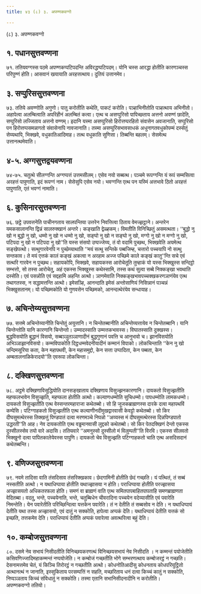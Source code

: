 ```yaml
---
title: ४३ (८) ३. अपण्णकवग्गो

---
```

(८) ३. अपण्णकवग्गो  


## १. पधानसुत्तवण्णना

७१. ततियवग्गस्स पठमे अपण्णकप्पटिपदन्ति अविरद्धप्पटिपदम्। योनि चस्स आरद्धा होतीति कारणञ्चस्स परिपुण्णं होति। आसवानं खयायाति अरहत्तत्थाय। दुतियं उत्तानमेव।  


## ३. सप्पुरिससुत्तवण्णना

७३. ततिये अवण्णोति अगुणो। पातु करोतीति कथेति, पाकटं करोति। पञ्हाभिनीतोति पञ्हत्थाय अभिनीतो। अहापेत्वा अलम्बित्वाति अपरिहीनं अलम्बितं कत्वा। एत्थ च असप्पुरिसो पापिच्छताय अत्तनो अवण्णं छादेति, सप्पुरिसो लज्जिताय अत्तनो वण्णम्। इदानि यस्मा असप्पुरिसो हिरोत्तप्परहितो संवासेन अवजानाति, सप्पुरिसो पन हिरोत्तप्पसमन्नागतो संवासेनापि नावजानाति। तस्मा असप्पुरिसभावसाधकं अधुनागतवधुकोपम्मं दस्सेतुं सेय्यथापि, भिक्खवे, वधुकातिआदिमाह। तत्थ वधुकाति सुणिसा। तिब्बन्ति बहलम्। सेसमेत्थ उत्तानत्थमेवाति।  


## ४-५. अग्गसुत्तद्वयवण्णना

७४-७५. चतुत्थे सीलग्गन्ति अग्गप्पत्तं उत्तमसीलम्। एसेव नयो सब्बत्थ। पञ्चमे रूपग्गन्ति यं रूपं सम्मसित्वा अरहत्तं पापुणाति, इदं रूपग्गं नाम। सेसेसुपि एसेव नयो। भवग्गन्ति एत्थ पन यस्मिं अत्तभावे ठितो अरहत्तं पापुणाति, एतं भवग्गं नामाति।  


## ६. कुसिनारसुत्तवण्णना

७६. छट्ठे उपवत्तनेति पाचीनगताय सालपन्तिया उत्तरेन निवत्तित्वा ठिताय वेमज्झट्ठाने। अन्तरेन यमकसालानन्ति द्विन्नं सालरुक्खानं अन्तरे। कङ्खाति द्वेळ्हकम्। विमतीति विनिच्छितुं असमत्थता। ‘‘बुद्धो नु खो न बुद्धो नु खो, धम्मो नु खो न धम्मो नु खो, सङ्घो नु खो न सङ्घो नु खो, मग्गो नु खो न मग्गो नु खो, पटिपदा नु खो न पटिपदा नु खो’’ति यस्स संसयो उप्पज्जेय्य, तं वो वदामि पुच्छथ, भिक्खवेति अयमेत्थ सङ्खेपत्थो। सत्थुगारवेनपि न पुच्छेय्याथाति ‘‘मयं सत्थु सन्तिके पब्बजिम्ह, चत्तारो पच्चयापि नो सत्थु सन्तकाव। ते मयं एत्तकं कालं कङ्खं अकत्वा न अरहाम अज्ज पच्छिमे काले कङ्खं कातु’’न्ति सचे एवं सत्थरि गारवेन न पुच्छथ। सहायकोपि, भिक्खवे, सहायकस्स आरोचेतूति तुम्हाकं यो यस्स भिक्खुस्स सन्दिट्ठो सम्भत्तो, सो तस्स आरोचेतु, अहं एकस्स भिक्खुस्स कथेस्सामि, तस्स कथं सुत्वा सब्बे निक्कङ्खा भवथाति दस्सेति। एवं पसन्नोति एवं सद्दहामि अहन्ति अत्थो। ञाणमेवाति निक्कङ्खभावपच्चक्खकरणञाणंयेव एत्थ तथागतस्स, न सद्धामत्तन्ति अत्थो। इमेसञ्हि, आनन्दाति इमेसं अन्तोसाणियं निसिन्नानं पञ्चन्नं भिक्खुसतानम्। यो पच्छिमकोति यो गुणवसेन पच्छिमको, आनन्दत्थेरंयेव सन्धायाह।  


## ७. अचिन्तेय्यसुत्तवण्णना

७७. सत्तमे अचिन्तेय्यानीति चिन्तेतुं अयुत्तानि। न चिन्तेतब्बानीति अचिन्तेय्यत्तायेव न चिन्तेतब्बानि। यानि चिन्तेन्तोति यानि कारणानि चिन्तेन्तो। उम्मादस्साति उम्मत्तकभावस्स। विघातस्साति दुक्खस्स। बुद्धविसयोति बुद्धानं विसयो, सब्बञ्ञुतञ्ञाणादीनं बुद्धगुणानं पवत्ति च आनुभावो च। झानविसयोति अभिञ्ञाझानविसयो। कम्मविपाकोति दिट्ठधम्मवेदनीयादीनं कम्मानं विपाको। लोकचिन्ताति ‘‘केन नु खो चन्दिमसूरिया कता, केन महापथवी, केन महासमुद्दो, केन सत्ता उप्पादिता, केन पब्बता, केन अम्बतालनाळिकेरादयो’’ति एवरूपा लोकचिन्ता।  


## ८. दक्खिणसुत्तवण्णना

७८. अट्ठमे दक्खिणाविसुद्धियोति दानसङ्खाताय दक्खिणाय विसुज्झनकारणानि। दायकतो विसुज्झतीति महप्फलभावेन विसुज्झति, महप्फला होतीति अत्थो। कल्याणधम्मोति सुचिधम्मो। पापधम्मोति लामकधम्मो। दायकतो विसुज्झतीति एत्थ वेस्सन्तरमहाराजा कथेतब्बो। सो हि जूजकब्राह्मणस्स दारके दत्वा महापथविं कम्पेसि। पटिग्गाहकतो विसुज्झतीति एत्थ कल्याणीनदीमुखद्वारवासी केवट्टो कथेतब्बो। सो किर दीघसुमत्थेरस्स तिक्खत्तुं पिण्डपातं दत्वा मरणमञ्चे निपन्नो ‘‘अय्यस्स मं दीघसुमत्थेरस्स दिन्नपिण्डपातो उद्धरती’’ति आह। नेव दायकतोति एत्थ वड्ढमानवासी लुद्दको कथेतब्बो। सो किर पेतदक्खिणं देन्तो एकस्स दुस्सीलस्सेव तयो वारे अदासि। ततियवारे ‘‘अमनुस्सो दुस्सीलो मं विलुम्पती’’ति विरवि। एकस्स सीलवतो भिक्खुनो दत्वा पापितकालेयेवस्स पापुणि। दायकतो चेव विसुज्झति पटिग्गाहकतो चाति एत्थ असदिसदानं कथेतब्बन्ति।  


## ९. वणिज्जसुत्तवण्णना

७९. नवमे तादिसा वाति तंसदिसाव तंसरिक्खकाव। छेदगामिनी होतीति छेदं गच्छति। यं पत्थितं, तं सब्बं नस्सतीति अत्थो। न यथाधिप्पाया होतीति यथाज्झासया न होति। पराधिप्पाया होतीति परज्झासया अज्झासयतो अधिकतरफला होति। समणं वा ब्राह्मणं वाति एत्थ समितपापबाहितपापताहि समणब्राह्मणता वेदितब्बा। वदतु, भन्ते, पच्चयेनाति, भन्ते, चतुब्बिधेन चीवरादिना पच्चयेन वदेय्यासीति एवं पवारेति निमन्तेति। येन पवारेतीति परिच्छिन्दित्वा यत्तकेन पवारेति। तं न देतीति तं सब्बसोव न देति। न यथाधिप्पायं देतीति यथा तस्स अज्झासयो, एवं दातुं न सक्कोति, हापेत्वा अप्पकं देति। यथाधिप्पायं देतीति यत्तकं सो इच्छति, तत्तकमेव देति। पराधिप्पायं देतीति अप्पकं पवारेत्वा अवत्थरित्वा बहुं देति।  


## १०. कम्बोजसुत्तवण्णना

८०. दसमे नेव सभायं निसीदतीति विनिच्छयकरणत्थं विनिच्छयसभायं नेव निसीदति । न कम्मन्तं पयोजेतीति कसिवणिज्जादिमहाकम्मन्तं नप्पयोजेति। न कम्बोजं गच्छतीति भोगे सम्भरणत्थाय कम्बोजरट्ठं न गच्छति। देसनामत्तमेव चेतं, यं किञ्चि तिरोरट्ठं न गच्छतीति अत्थो। कोधनोतिआदीसु कोधनताय कोधपरियुट्ठितो अत्थानत्थं न जानाति, इस्सुकिताय परसम्पत्तिं न सहति, मच्छरिताय धनं दत्वा किच्चं कातुं न सक्कोति, निप्पञ्ञताय किच्चं संविधातुं न सक्कोति। तस्मा एतानि सभानिसीदनादीनि न करोतीति।  
अपण्णकवग्गो ततियो।  